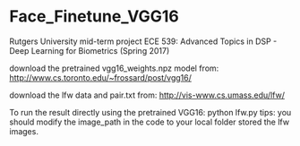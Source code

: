 # Face_Finetune_VGG16
Rutgers University mid-term project ECE 539: Advanced Topics in DSP - Deep Learning for Biometrics (Spring 2017)

download the pretrained vgg16_weights.npz model from: http://www.cs.toronto.edu/~frossard/post/vgg16/

download the lfw data and pair.txt from: http://vis-www.cs.umass.edu/lfw/

To run the result directly using the pretrained VGG16:
python lfw.py
tips: you should modify the image_path in the code to your local folder stored the lfw images.
